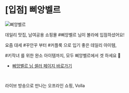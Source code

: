 # [입점] 삐앙벨르

![삐앙벨르](../../assets/marketing/dist/seller-bbiang.png)

데일리 맛집, 남여공용 쇼핑몰 #삐앙벨르 님이 볼라에 입점하셨어요!

요즘 대세 #꾸안꾸 부터 #커플룩 으로 입기 좋은 데일리 아이템,

#키작녀 를 위한 완소 아이템까지, 모두 삐앙벨르에서 겟 하세요 💝

- [삐앙벨르 님 셀러 페이지 바로가기](volla://deeplink/seller/49)

<br>

라이브 방송으로 만나는 오프라인 쇼핑, Volla
